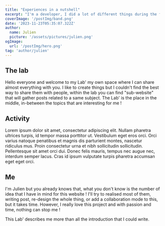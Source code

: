 ```yaml
---
title: "Experiences in a nutshell"
excerpt: "I'm a developer, I did a lot of different things during the first steps of my carrer that I organize in folders to vizualise everything easily. I'm a creative person who likes challenges, I craving to learn new things, passionated by optimization."
coverImage: '/postImg/band.png'
date: '2023-11-23T05:35:07.322Z'
author:
  name: Julien
  picture: '/assets/pictures/julien.png'
ogImage:
  url: '/postImg/hero.png'
tag: 'author/julien'
---
```


## The lab

Hello everyone and welcome to my Lab' my own space where I can share almost everything with you. I like to create things but I couldn't find the best way to share them with people, within the lab you can find "sub-website" that will gather posts related to a same subject. The Lab' is the place in the middle, in-between the topics that are interesting for me !

## Activity

Lorem ipsum dolor sit amet, consectetur adipiscing elit. Nullam pharetra ultrices turpis, id tempor massa porttitor ut. Vestibulum eget eros orci. Orci varius natoque penatibus et magnis dis parturient montes, nascetur ridiculus mus. Proin consectetur urna et nibh sollicitudin sollicitudin. Pellentesque sit amet orci dui. Donec felis mauris, tempus nec augue nec, interdum semper lacus. Cras id ipsum vulputate turpis pharetra accumsan eget eget orci.

## Me

I'm Julien but you already knows that, what you don't know is the number of idea that I have in mind for this website ! I'll try to realised most of them, writing post, re-design the whole thing, or add a collaboration mode to this, but it takes time. However, I really love this project and with passion and time, nothing can stop me !

This Lab' describes me more than all the introduction that I could write.
